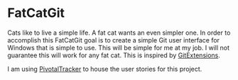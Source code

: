 # FatCatGit

Cats like to live a simple life.  A fat cat wants an even simpler one.  In order to accomplish this FatCatGit goal is to create a simple Git user interface for Windows that is simple to use.  This will be simple for me at my job.  I will not guarantee this will work for any fat cat.  This is inspired by [GitExtensions](http://groups.google.com/group/gitextensions).

I am using [PivotalTracker](https://www.pivotaltracker.com/projects/265427/overview) to house the user stories for this project.